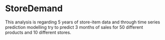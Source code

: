 # StoreDemand
This analysis is regarding 5 years of store-item data and through time series prediction modelling try to predict 3 months of sales for 50 different products and 10 different stores.
